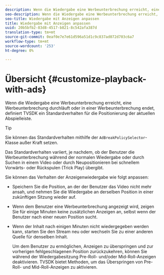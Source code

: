 ```yaml
---
description: Wenn die Wiedergabe eine Werbeunterbrechung erreicht, eine Werbeunterbrechung durchläuft oder in einer Werbeunterbrechung endet, definiert TVSDK ein Standardverhalten für die Positionierung der aktuellen Abspielleiste.
seo-description: Wenn die Wiedergabe eine Werbeunterbrechung erreicht, eine Werbeunterbrechung durchläuft oder in einer Werbeunterbrechung endet, definiert TVSDK ein Standardverhalten für die Positionierung der aktuellen Abspielleiste.
seo-title: Wiedergabe mit Anzeigen anpassen
title: Wiedergabe mit Anzeigen anpassen
uuid: 20b5bfb2-83d8-4517-b821-8c542afa387d
translation-type: tm+mt
source-git-commit: 0eaf0e7e7e61d596a51d1c9c837ad072d703c6a7
workflow-type: tm+mt
source-wordcount: '253'
ht-degree: 0%

---
```



# Übersicht {#customize-playback-with-ads}

Wenn die Wiedergabe eine Werbeunterbrechung erreicht, eine Werbeunterbrechung durchläuft oder in einer Werbeunterbrechung endet, definiert TVSDK ein Standardverhalten für die Positionierung der aktuellen Abspielleiste.

>[!TIP]
>
>Sie können das Standardverhalten mithilfe der `AdBreakPolicySelector`-Klasse außer Kraft setzen.

Das Standardverhalten variiert, je nachdem, ob der Benutzer die Werbeunterbrechung während der normalen Wiedergabe oder durch Suchen in einem Video oder durch Neupositionieren bei schnellem Vorwärts- oder Rückspulen (Trick Play) übergibt.

Sie können das Verhalten der Anzeigenwiedergabe wie folgt anpassen:

* Speichern Sie die Position, an der der Benutzer das Video nicht mehr ansah, und nehmen Sie die Wiedergabe an derselben Position in einer zukünftigen Sitzung wieder auf.
* Wenn dem Benutzer eine Werbeunterbrechung angezeigt wird, zeigen Sie für einige Minuten keine zusätzlichen Anzeigen an, selbst wenn der Benutzer nach einer neuen Position sucht.
* Wenn der Inhalt nach einigen Minuten nicht wiedergegeben werden kann, starten Sie den Stream neu oder wechseln Sie zu einer anderen Quelle für denselben Inhalt.

   Um dem Benutzer zu ermöglichen, Anzeigen zu überspringen und zur vorherigen fehlgeschlagenen Position zurückzukehren, können Sie während der Wiedergabesitzung Pre-Roll- und/oder Mid-Roll-Anzeigen deaktivieren. TVSDK bietet Methoden, um das Überspringen von Pre-Roll- und Mid-Roll-Anzeigen zu aktivieren.